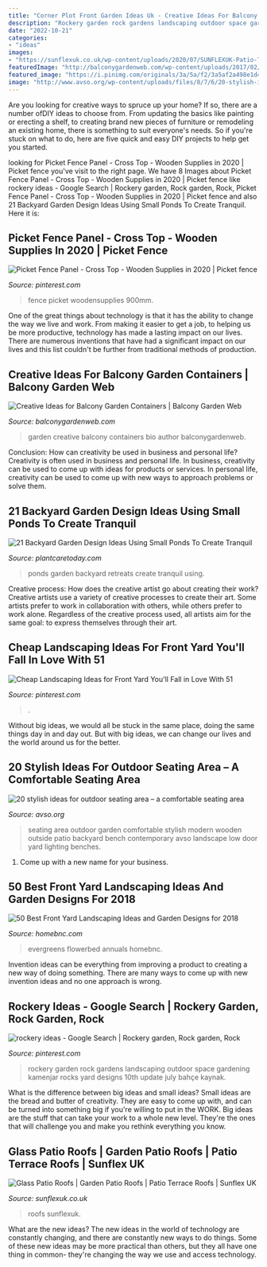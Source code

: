 ```yaml
---
title: "Corner Plot Front Garden Ideas Uk - Creative Ideas For Balcony Garden Containers"
description: "Rockery garden rock gardens landscaping outdoor space gardening kamenjar rocks yard designs 10th update july bahçe kaynak"
date: "2022-10-21"
categories:
- "ideas"
images:
- "https://sunflexuk.co.uk/wp-content/uploads/2020/07/SUNFLEXUK-Patio-Terrace-Glass-Roofs-header.jpg"
featuredImage: "http://balconygardenweb.com/wp-content/uploads/2017/02/Creative-Ideas-for-Balcony-Garden-Containers-1.jpg"
featured_image: "https://i.pinimg.com/originals/3a/5a/f2/3a5af2a498e1d4122d361774938515a2.jpg"
image: "http://www.avso.org/wp-content/uploads/files/8/7/6/20-stylish-ideas-for-outdoor-seating-area-a-comfortable-seating-area-in-the-garden-6-876.jpg"
---
```



Are you looking for creative ways to spruce up your home? If so, there are a number ofDIY ideas to choose from. From updating the basics like painting or erecting a shelf, to creating brand new pieces of furniture or remodeling an existing home, there is something to suit everyone's needs. So if you're stuck on what to do, here are five quick and easy DIY projects to help get you started.

	

		
looking for Picket Fence Panel - Cross Top - Wooden Supplies in 2020 | Picket fence you've visit to the right page. We have 8 Images about Picket Fence Panel - Cross Top - Wooden Supplies in 2020 | Picket fence like rockery ideas - Google Search | Rockery garden, Rock garden, Rock, Picket Fence Panel - Cross Top - Wooden Supplies in 2020 | Picket fence and also 21 Backyard Garden Design Ideas Using Small Ponds To Create Tranquil. Here it is:
		
    
## Picket Fence Panel - Cross Top - Wooden Supplies In 2020 | Picket Fence

<img loading=lazy src="https://i.pinimg.com/736x/05/52/5a/05525acd75ad1d5a2fd0a9dcec1671eb.jpg" onerror="this.onerror=null;this.src='https://tse1.mm.bing.net/th?id=OIP.ceqgeDW_pjTzKMnByfoxLwHaHa&amp;pid=15.1';" alt="Picket Fence Panel - Cross Top - Wooden Supplies in 2020 | Picket fence">

_Source: pinterest.com_

>fence picket woodensupplies 900mm. 

	

One of the great things about technology is that it has the ability to change the way we live and work. From making it easier to get a job, to helping us be more productive, technology has made a lasting impact on our lives. There are numerous inventions that have had a significant impact on our lives and this list couldn't be further from traditional methods of production.

    
## Creative Ideas For Balcony Garden Containers | Balcony Garden Web

<img loading=lazy src="http://balconygardenweb.com/wp-content/uploads/2017/02/Creative-Ideas-for-Balcony-Garden-Containers-1.jpg" onerror="this.onerror=null;this.src='https://tse3.mm.bing.net/th?id=OIP.VopfZwwnGck5RVYeeIM5NQHabx&amp;pid=15.1';" alt="Creative Ideas for Balcony Garden Containers | Balcony Garden Web">

_Source: balconygardenweb.com_

>garden creative balcony containers bio author balconygardenweb. 

	

Conclusion: How can creativity be used in business and personal life?
Creativity is often used in business and personal life. In business, creativity can be used to come up with ideas for products or services. In personal life, creativity can be used to come up with new ways to approach problems or solve them.

    
## 21 Backyard Garden Design Ideas Using Small Ponds To Create Tranquil

<img loading=lazy src="https://plantcaretoday.com/wp-content/uploads/small-ponds-tranquil-retreats-22820151239-1200x630.jpg" onerror="this.onerror=null;this.src='https://tse3.mm.bing.net/th?id=OIP.UGUmQtlQMTP48spKFgRiBgHaD4&amp;pid=15.1';" alt="21 Backyard Garden Design Ideas Using Small Ponds To Create Tranquil">

_Source: plantcaretoday.com_

>ponds garden backyard retreats create tranquil using. 

	

Creative process: How does the creative artist go about creating their work?
Creative artists use a variety of creative processes to create their art. Some artists prefer to work in collaboration with others, while others prefer to work alone. Regardless of the creative process used, all artists aim for the same goal: to express themselves through their art.

    
## Cheap Landscaping Ideas For Front Yard You&#039;ll Fall In Love With 51

<img loading=lazy src="https://i.pinimg.com/originals/3a/5a/f2/3a5af2a498e1d4122d361774938515a2.jpg" onerror="this.onerror=null;this.src='https://tse1.mm.bing.net/th?id=OIP.1MPadY8wxiVvHOOitfxrjAHaJ3&amp;pid=15.1';" alt="Cheap Landscaping Ideas for Front Yard You&#039;ll Fall in Love With 51">

_Source: pinterest.com_

>. 

	

Without big ideas, we would all be stuck in the same place, doing the same things day in and day out. But with big ideas, we can change our lives and the world around us for the better.

    
## 20 Stylish Ideas For Outdoor Seating Area – A Comfortable Seating Area

<img loading=lazy src="http://www.avso.org/wp-content/uploads/files/8/7/6/20-stylish-ideas-for-outdoor-seating-area-a-comfortable-seating-area-in-the-garden-6-876.jpg" onerror="this.onerror=null;this.src='https://tse1.mm.bing.net/th?id=OIP.TdHctatQORr8dpxVHfZEogHaFj&amp;pid=15.1';" alt="20 stylish ideas for outdoor seating area – a comfortable seating area">

_Source: avso.org_

>seating area outdoor garden comfortable stylish modern wooden outside patio backyard bench contemporary avso landscape low door yard lighting benches. 

	

1. Come up with a new name for your business.

    
## 50 Best Front Yard Landscaping Ideas And Garden Designs For 2018

<img loading=lazy src="https://homebnc.com/homeimg/2017/03/05-front-yard-landscaping-garden-ideas-homebnc.jpg" onerror="this.onerror=null;this.src='https://tse3.mm.bing.net/th?id=OIP.iBdk4n0zgUM5AdxggO3R9QHaJ3&amp;pid=15.1';" alt="50 Best Front Yard Landscaping Ideas and Garden Designs for 2018">

_Source: homebnc.com_

>evergreens flowerbed annuals homebnc. 

	

Invention ideas can be everything from improving a product to creating a new way of doing something. There are many ways to come up with new invention ideas and no one approach is wrong.

    
## Rockery Ideas - Google Search | Rockery Garden, Rock Garden, Rock

<img loading=lazy src="https://i.pinimg.com/736x/da/d8/63/dad863426b8cbc621301fe872b7a5059--rockery-garden-rockery-ideas.jpg" onerror="this.onerror=null;this.src='https://tse1.mm.bing.net/th?id=OIP.rXCzPOW4PthYDd3p6T1ZvAHaFj&amp;pid=15.1';" alt="rockery ideas - Google Search | Rockery garden, Rock garden, Rock">

_Source: pinterest.com_

>rockery garden rock gardens landscaping outdoor space gardening kamenjar rocks yard designs 10th update july bahçe kaynak. 

	

What is the difference between big ideas and small ideas?
Small ideas are the bread and butter of creativity. They are easy to come up with, and can be turned into something big if you're willing to put in the WORK. Big ideas are the stuff that can take your work to a whole new level. They're the ones that will challenge you and make you rethink everything you know.

    
## Glass Patio Roofs | Garden Patio Roofs | Patio Terrace Roofs | Sunflex UK

<img loading=lazy src="https://sunflexuk.co.uk/wp-content/uploads/2020/07/SUNFLEXUK-Patio-Terrace-Glass-Roofs-header.jpg" onerror="this.onerror=null;this.src='https://tse1.mm.bing.net/th?id=OIP.GoL2jzhudZBlR8wqEceCuAHaEq&amp;pid=15.1';" alt="Glass Patio Roofs | Garden Patio Roofs | Patio Terrace Roofs | Sunflex UK">

_Source: sunflexuk.co.uk_

>roofs sunflexuk. 

	

What are the new ideas?
The new ideas in the world of technology are constantly changing, and there are constantly new ways to do things. Some of these new ideas may be more practical than others, but they all have one thing in common- they're changing the way we use and access technology.

